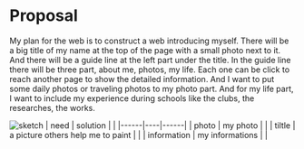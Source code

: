 # Proposal
My plan for the web is to construct a web introducing myself. There will be a big title of my name at the top of the page with a small photo next to it.
And there will be a guide line at the left part under the title. In the guide line there will be three part, about me, photos, my life.
Each one can be click to reach another page to show the detailed information. And I want to put some daily photos or traveling photos to my photo part.
And for my life part, I  want to include my experience during schools like the clubs, the researches, the works.


![sketch](https://github.com/user-attachments/assets/12e511a5-9c7b-4870-a27e-5605727da990)
| need  | solution |    |
|------|----|------|
| photo  | my photo |  |
| tiltle  | a picture others help me to paint |  |
| information  | my informations |  |
